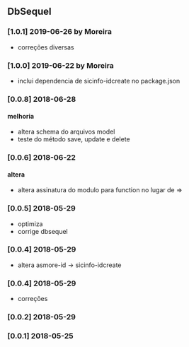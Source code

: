 ## DbSequel

### [1.0.1] 2019-06-26 by Moreira 
- correções diversas

### [1.0.0] 2019-06-22 by Moreira 
- inclui dependencia de sicinfo-idcreate no package.json

### [0.0.8] 2018-06-28
#### melhoria
- altera schema do arquivos model
- teste do método save, update e delete

### [0.0.6] 2018-06-22
#### altera
- altera assinatura do modulo para function no lugar de =>

### [0.0.5] 2018-05-29
- optimiza
- corrige dbsequel

### [0.0.4] 2018-05-29
- altera asmore-id -> sicinfo-idcreate

### [0.0.4] 2018-05-29
- correções

### [0.0.2] 2018-05-29

### [0.0.1] 2018-05-25
